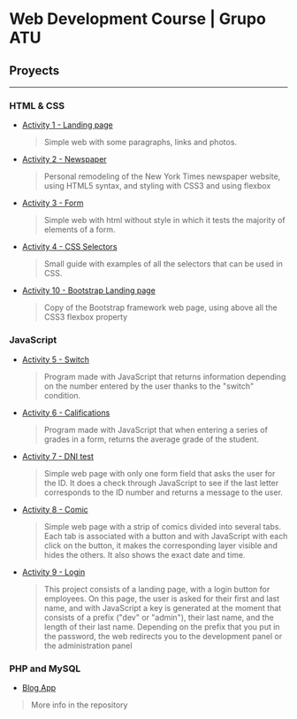 # Web Development Course | Grupo ATU


## Proyects

---

### HTML & CSS

- [Activity 1 - Landing page](https://riskezwn.github.io/atu-cursoweb/act1_landingpage)
  > Simple web with some paragraphs, links and photos.
- [Activity 2 - Newspaper](https://riskezwn.github.io/atu-cursoweb/act2_periodico)
  > Personal remodeling of the New York Times newspaper website, using HTML5 syntax, and styling with CSS3 and using flexbox
- [Activity 3 - Form](https://riskezwn.github.io/atu-cursoweb/act3_formulario)
  > Simple web with html without style in which it tests the majority of elements of a form.
- [Activity 4 - CSS Selectors](https://riskezwn.github.io/atu-cursoweb/act4_selectorescss)
  > Small guide with examples of all the selectors that can be used in CSS.
- [Activity 10 - Bootstrap Landing page](https://riskezwn.github.io/atu-cursoweb/act10_selectorescss)
  > Copy of the Bootstrap framework web page, using above all the CSS3 flexbox property

### JavaScript

- [Activity 5 - Switch](https://riskezwn.github.io/atu-cursoweb/act5_switchbombas)
  > Program made with JavaScript that returns information depending on the number entered by the user thanks to the "switch" condition.
- [Activity 6 - Califications](https://riskezwn.github.io/atu-cursoweb/act6_notamedia)
  > Program made with JavaScript that when entering a series of grades in a form, returns the average grade of the student.
- [Activity 7 - DNI test](https://riskezwn.github.io/atu-cursoweb/act7_dnitest)
  > Simple web page with only one form field that asks the user for the ID. It does a check through JavaScript to see if the last letter corresponds to the ID number and returns a message to the user.
- [Activity 8 - Comic](https://riskezwn.github.io/atu-cursoweb/act8_comics)
  > Simple web page 
with a strip of comics divided into several tabs. Each tab is associated with a button and with JavaScript with each click on the button, it makes the corresponding layer visible and hides the others. It also shows the exact date and time.
- [Activity 9 - Login](https://riskezwn.github.io/atu-cursoweb/act9_login)
  > This project consists of a landing page, with a login button for employees. On this page, the user is asked for their first and last name, and with JavaScript a key is generated at the moment that consists of a prefix ("dev" or "admin"), their last name, and the length of their last name. Depending on the prefix that you put in the password, the web redirects you to the development panel or the administration panel

### PHP and MySQL

- [Blog App](https://github.com/riskezwn/blog_app)
 > More info in the repository
